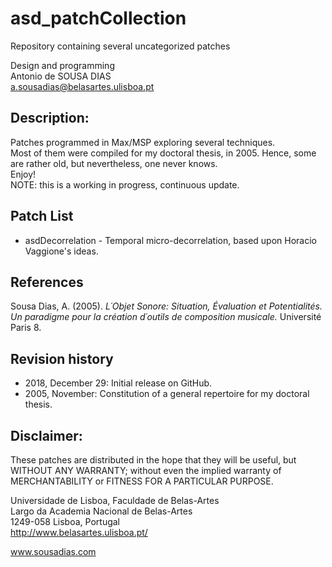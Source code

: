 # asd_patchCollection
Repository containing several uncategorized patches<br>

Design and programming<br>
Antonio de SOUSA DIAS<br>
a.sousadias@belasartes.ulisboa.pt

## Description:
Patches programmed in Max/MSP exploring several techniques.<br>
Most of them were compiled for my doctoral thesis, in 2005. Hence, some are rather old, but nevertheless, one never knows.<br/>
Enjoy!<br/>
NOTE: this is a working in progress, continuous update.<br>

## Patch List
- asdDecorrelation - Temporal micro-decorrelation, based upon Horacio Vaggione's ideas.

## References
Sousa Dias, A. (2005). _L´Objet Sonore: Situation, Évaluation et Potentialités. Un paradigme pour la création d´outils de composition musicale._ Université Paris 8.<br>


## Revision history
- 2018, December 29: Initial release on GitHub.
- 2005, November: Constitution of a general repertoire for my doctoral thesis.

## Disclaimer:
These patches are distributed in the hope that they will be useful, but WITHOUT ANY WARRANTY; without even the implied warranty of MERCHANTABILITY or FITNESS FOR A PARTICULAR PURPOSE.<br>




Universidade de Lisboa, Faculdade de Belas-Artes<br>
Largo da Academia Nacional de Belas-Artes<br>
1249-058 Lisboa, Portugal<br>
http://www.belasartes.ulisboa.pt/

www.sousadias.com
